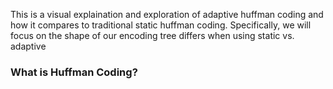 This is a visual explaination and exploration of adaptive huffman coding and how it compares to traditional static huffman coding. Specifically, we will focus on the shape of our encoding tree differs when using static vs. adaptive

### What is Huffman Coding?



